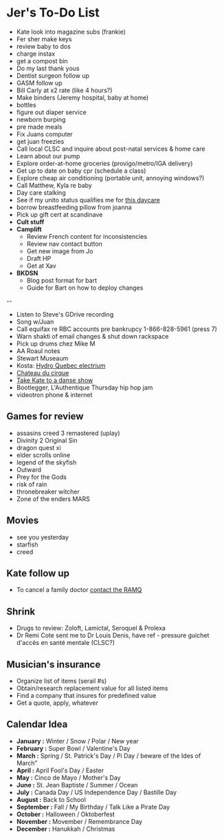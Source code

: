 # Jer's To-Do List

- Kate look into magazine subs (frankie)
- Fer sher make keys
- review baby to dos
- charge instax
- get a compost bin
- Do my last thank yous
- Dentist surgeon follow up
- GASM follow up
- Bill Carly at x2 rate (like 4 hours?)
- Make binders (Jeremy hospital, baby at home)
- bottles
- figure out diaper service
- newborn burping
- pre made meals
- Fix Juans computer
- get juan freezies
- Call local CLSC and inquire about post-natal services & home care
- Learn about our pump
- Explore order-at-home groceries (provigo/metro/IGA delivery)
- Get up to date on baby cpr (schedule a class)
- Explore cheap air conditioning (portable unit, annoying windows?)
- Call Matthew, Kyla re baby
- Day care stalking
- See if my unito status qualifies me for [this daycare](https://www.facebook.com/pg/cpelavouteenchantee/about/?ref=page_internal)
- borrow breastfeeding pillow from joanna
- Pick up gift cert at scandinave
- **Cult stuff**
- **Camplift**
  - Review French content for inconsistencies
  - Review nav contact button
  - Get new image from Jo
  - Draft HP
  - Get at Xav
- **BKDSN**
  - Blog post format for bart
  - Guide for Bart on how to deploy changes

--

- Listen to Steve's GDrive recording
- Song w/Juan
- Call equifax re RBC accounts pre bankrupcy 1-866-828-5961 (press 7)
- Warn shakti of email changes & shut down rackspace
- Pick up drums chez Mike M
- AA Roaul notes
- Stewart Museaum
- Kosta: [Hydro Quebec electrium](http://www.hydroquebec.com/visit/monteregie/electrium.html)
- [Chateau du cirque](https://www.chateau-cirque.com/)
- [Take Kate to a danse show](https://www.quebecdanse.org/)
- Bootlegger, L'Authentique Thursday hip hop jam
- videotron phone & internet

## Games for review

- assasins creed 3 remastered (uplay)
- Divinity 2 Original Sin
- dragon quest xi
- elder scrolls online
- legend of the skyfish
- Outward
- Prey for the Gods
- risk of rain
- thronebreaker witcher
- Zone of the enders MARS

## Movies

- see you yesterday
- starfish
- creed

## Kate follow up

- To cancel a family doctor [contact the RAMQ](http://www.ramq.gouv.qc.ca/en/contact-us/citizens/Pages/contact-us.aspx)

## Shrink

- Drugs to review: Zoloft, Lamictal, Seroquel & Prolexa
- Dr Remi Cote sent me to Dr Louis Denis, have ref - pressure guichet d'accès en santé mentale (CLSC?)

## Musician's insurance

- Organize list of items (serail #s)
- Obtain/research replacement value for all listed items
- Find a company that insures for predefined value
- Get a quote, apply, whatever

## Calendar Idea

- **January :** Winter / Snow / Polar / New year
- **February :** Super Bowl / Valentine's Day
- **March :** Spring / St. Patrick's Day / Pi Day / beware of the Ides of March”
- **April :** April Fool's Day / Easter
- **May :** Cinco de Mayo / Mother's Day
- **June :** St. Jean Baptiste / Summer / Ocean
- **July :** Canada Day / US Independence Day / Bastille Day
- **August :** Back to School
- **September :** Fall / My Birthday / Talk Like a Pirate Day
- **October :** Halloween / Oktoberfest
- **November :** Movember / Remembrance Day
- **December :** Hanukkah / Christmas
